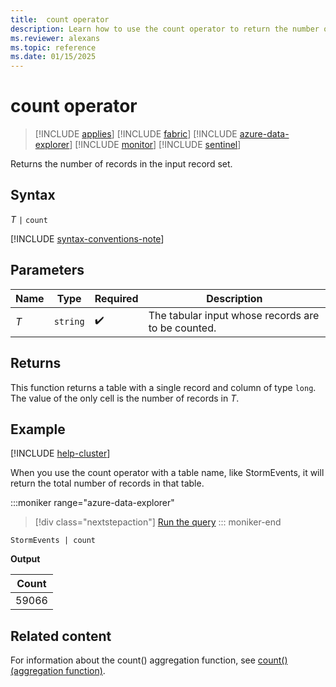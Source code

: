 ```yaml
---
title:  count operator
description: Learn how to use the count operator to return the number of records in the input record set.
ms.reviewer: alexans
ms.topic: reference
ms.date: 01/15/2025
---
```

# count operator

> [!INCLUDE [applies](../includes/applies-to-version/applies.md)] [!INCLUDE [fabric](../includes/applies-to-version/fabric.md)] [!INCLUDE [azure-data-explorer](../includes/applies-to-version/azure-data-explorer.md)] [!INCLUDE [monitor](../includes/applies-to-version/monitor.md)] [!INCLUDE [sentinel](../includes/applies-to-version/sentinel.md)] 

Returns the number of records in the input record set.

## Syntax

*T* `|` `count`

[!INCLUDE [syntax-conventions-note](../includes/syntax-conventions-note.md)]

## Parameters

| Name | Type | Required | Description |
|--|--|--|--|
| *T* | `string` |  :heavy_check_mark: | The tabular input whose records are to be counted. |

## Returns

This function returns a table with a single record and column of type
`long`. The value of the only cell is the number of records in *T*.

## Example

[!INCLUDE [help-cluster](../includes/help-cluster-note.md)]

When you use the count operator with a table name, like StormEvents, it will return the total number of records in that table.

:::moniker range="azure-data-explorer"
> [!div class="nextstepaction"]
> <a href="https://dataexplorer.azure.com/clusters/help/databases/Samples?query=H4sIAAAAAAAAAwsuyS/KdS1LzSspVqhRSM4vzSsBALU2eHsTAAAA" target="_blank">Run the query</a>
::: moniker-end

```kusto
StormEvents | count
```

**Output**

| Count |
|-------|
| 59066 |

## Related content

For information about the count() aggregation function, see [count() (aggregation function)](count-aggregation-function.md).
